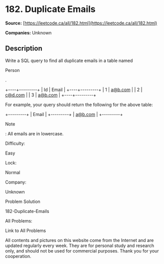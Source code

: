 # 182. Duplicate Emails

**Source:** [https://leetcode.ca/all/182.html](https://leetcode.ca/all/182.html)

**Companies:** Unknown

## Description

Write a SQL query to find all duplicate emails in a table named

Person

.

+----+---------+
| Id | Email   |
+----+---------+
| 1  | a@b.com |
| 2  | c@d.com |
| 3  | a@b.com |
+----+---------+

For example, your query should return the following for the above table:

+---------+
| Email   |
+---------+
| a@b.com |
+---------+

Note

: All emails are in lowercase.

Difficulty:

Easy

Lock:

Normal

Company:

Unknown

Problem Solution

182-Duplicate-Emails

All Problems:

Link to All Problems

All contents and pictures on this website come from the Internet and are updated regularly every week. They are for personal study and research only, and should not be used for commercial purposes. Thank you for your cooperation.

